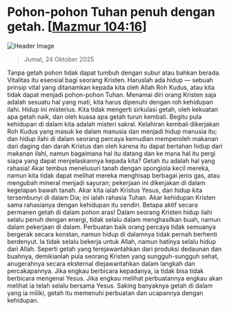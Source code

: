 
# Pohon-pohon Tuhan penuh dengan getah. [[Mazmur 104:16](http://alkitab.sabda.org/?Mazmur%20104:16)]

![Header Image](https://alkitab.app/slice/sunrise.jpg)

> Jumat, 24 Oktober 2025

Tanpa getah pohon tidak dapat tumbuh dengan subur atau bahkan berada. Vitalitas itu esensial bagi seorang Kristen. Haruslah ada hidup — sebuah prinsip vital yang ditanamkan kepada kita oleh Allah Roh Kudus, atau kita tidak dapat menjadi pohon-pohon Tuhan. Menamai diri orang Kristen saja adalah sesuatu hal yang mati, kita harus dipenuhi dengan roh kehidupan ilahi. Hidup ini misterius. Kita tidak mengerti sirkulasi getah, oleh kekuatan apa getah naik, dan oleh kuasa apa getah turun kembali. Begitu pula kehidupan di dalam kita adalah misteri sakral. Kelahiran kembali dikerjakan Roh Kudus yang masuk ke dalam manusia dan menjadi hidup manusia itu; dan hidup ilahi di dalam seorang percaya kemudian memperoleh makanan dari daging dan darah Kristus dan oleh karena itu dapat bertahan hidup dari makanan ilahi, namun bagaimana hal itu datang dan ke mana hal itu pergi siapa yang dapat menjelaskannya kepada kita? Getah itu adalah hal yang rahasia! Akar tembus menelusuri tanah dengan spongiola kecil mereka, namun kita tidak dapat melihat mereka menghisap berbagai jenis gas, atau mengubah mineral menjadi sayuran; pekerjaan ini dikerjakan di dalam kegelapan bawah tanah. Akar kita ialah Kristus Yesus, dan hidup kita tersembunyi di dalam Dia; ini ialah rahasia Tuhan. Akar kehidupan Kristen sama rahasianya dengan kehidupan itu sendiri. Betapa aktif secara permanen getah di dalam pohon aras! Dalam seorang Kristen hidup ilahi selalu penuh dengan energi, tidak selalu dalam menghasilkan buah, namun dalam pekerjaan di dalam. Perbuatan baik orang percaya tidak semuanya bergerak secara konstan, namun hidup di dalamnya tidak pernah berhenti berdenyut. Ia tidak selalu bekerja untuk Allah, namun hatinya selalu hidup dari Allah. Seperti getah yang terejawantahkan dari produksi dedaunan dan buahnya, demikianlah pula seorang Kristen yang sungguh-sungguh sehat, anugerahnya secara eksternal diejawantahkan dalam langkah dan percakapannya. Jika engkau berbicara kepadanya, ia tidak bisa tidak berbicara mengenai Yesus. Jika engkau melihat perbuatannya engkau akan melihat ia telah selalu bersama Yesus. Saking banyaknya getah di dalam yang ia miliki, getah itu memenuhi perbuatan dan ucapannya dengan kehidupan.
    